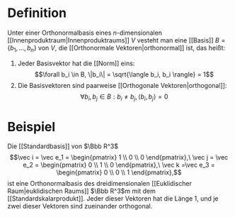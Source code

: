 # Definition
Unter einer Orthonormalbasis eines $n$-dimensionalen [[Innenproduktraum|Innenproduktraums]] $V$ vesteht man eine [[Basis]] $B=\{b_1, ..., b_n\}$ von $V$, die [[Orthonormale Vektoren|orthonormal]] ist, das heißt:
1. Jeder Basisvektor hat die [[Norm]] eins:   $$\forall b_i \in B, \|b_i\| = \sqrt{\langle b_i, b_i \rangle} = 1$$
2. Die Basisvektoren sind paarweise [[Orthogonale Vektoren|orthogonal]]:
$$\forall b_i, b_j \in B : b_i \neq b_j,\langle b_i, b_j\rangle = 0$$

# Beispiel
Die [[Standardbasis]] von $\Bbb R^3$
$$\vec i = \vec e_1 = \begin{pmatrix} 1 \\ 0 \\ 0 \end{pmatrix},\ \vec j = \vec e_2 = \begin{pmatrix} 0 \\ 1 \\ 0 \end{pmatrix},\ \vec k =\vec e_3 = \begin{pmatrix} 0 \\ 0 \\ 1 \end{pmatrix},$$
ist eine Orthonormalbasis des dreidimensionalen [[Euklidischer Raum|euklidischen Raums]] $\Bbb R^3$m mit dem [[Standardskalarprodukt]]. Jeder dieser Vektoren hat die Länge 1, und je zwei dieser Vektoren sind zueinander orthogonal.